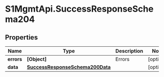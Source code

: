 # S1MgmtApi.SuccessResponseSchema204

## Properties
Name | Type | Description | Notes
------------ | ------------- | ------------- | -------------
**errors** | **[Object]** | Errors | [optional] 
**data** | [**SuccessResponseSchema200Data**](SuccessResponseSchema200Data.md) |  | [optional] 


